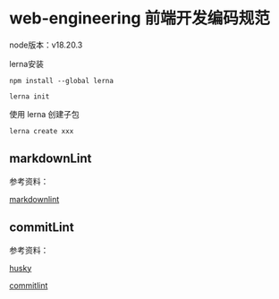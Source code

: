 # web-engineering 前端开发编码规范

node版本：v18.20.3

lerna安装

```shell
npm install --global lerna

lerna init
```

使用 lerna 创建子包

```shell
lerna create xxx
```

## markdownLint

参考资料：

[markdownlint](https://www.npmjs.com/package/markdownlint)

## commitLint

参考资料：

[husky](https://typicode.github.io/husky/)

[commitlint](https://commitlint.js.org/guides/getting-started.html)

